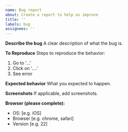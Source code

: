 ```yaml
---
name: Bug report
about: Create a report to help us improve
title: ''
labels: bug
assignees: ''
---
```


**Describe the bug**
A clear description of what the bug is.

**To Reproduce**
Steps to reproduce the behavior:

1. Go to '...'
2. Click on '....'
3. See error

**Expected behavior**
What you expected to happen.

**Screenshots**
If applicable, add screenshots.

**Browser (please complete):**

- OS: [e.g. iOS]
- Browser [e.g. chrome, safari]
- Version [e.g. 22]
